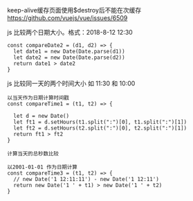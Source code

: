 keep-alive缓存页面使用$destroy后不能在次缓存 https://github.com/vuejs/vue/issues/6509

js  比较两个日期大小。格式：2018-8-12 12:30

```
const compareDate2 = (d1, d2) => {
  let date1 = new Date(Date.parse(d1))
  let date2 = new Date(Date.parse(d2))
  return date1 > date2
}

```

js 比较同一天的两个时间大小 如 11:30 和 10:00

```
以当天作为日期计算时间戳
const compareTime1 = (t1, t2) => {

  let d = new Date()
  let ft1 = d.setHours(t1.split(":")[0], t1.split(":")[1])
  let ft2 = d.setHours(t2.split(":")[0], t2.split(":")[1])
  return ft1 > ft2
}

计算当天的总秒数比较

以2001-01-01 作为日期计算
const compareTime3 = (t1, t2) => {
  // new Date('1 12:11:11') - new Date('1 12:11')
  return new Date('1 ' + t1) > new Date('1 ' + t2)
}
```
